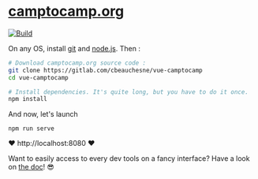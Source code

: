 # [camptocamp.org](https://www.camptocamp.org)

[![Build](https://gitlab.com/cbeauchesne/vue-camptocamp/badges/master/build.svg)](https://gitlab.com/cbeauchesne/vue-camptocamp/pipelines)

On any OS, install [git](https://git-scm.com/) and [node.js](https://nodejs.org/en/). Then :

```bash
# Download camptocamp.org source code :
git clone https://gitlab.com/cbeauchesne/vue-camptocamp
cd vue-camptocamp

# Install dependencies. It's quite long, but you have to do it once.
npm install
```

And now, let's launch
```
npm run serve
```

:heart: http://localhost:8080 :heart:

Want to easily access to every dev tools on a fancy interface? Have a look on [the doc](https://gitlab.com/cbeauchesne/vue-camptocamp/blob/master/docs/development-environment.md)! :sunglasses:
